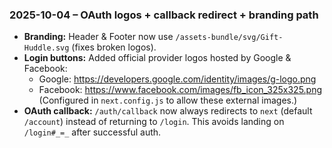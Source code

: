 ### 2025-10-04 – OAuth logos + callback redirect + branding path

- **Branding:** Header & Footer now use `/assets-bundle/svg/Gift-Huddle.svg` (fixes broken logos).
- **Login buttons:** Added official provider logos hosted by Google & Facebook:
  - Google: https://developers.google.com/identity/images/g-logo.png
  - Facebook: https://www.facebook.com/images/fb_icon_325x325.png
  (Configured in `next.config.js` to allow these external images.)
- **OAuth callback:** `/auth/callback` now always redirects to `next` (default `/account`) instead of returning to `/login`.
  This avoids landing on `/login#_=_` after successful auth.
